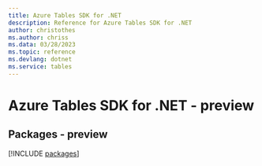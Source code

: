 ```yaml
---
title: Azure Tables SDK for .NET
description: Reference for Azure Tables SDK for .NET
author: christothes
ms.author: chriss
ms.data: 03/28/2023
ms.topic: reference
ms.devlang: dotnet
ms.service: tables
---
```

# Azure Tables SDK for .NET - preview
## Packages - preview
[!INCLUDE [packages](tables-index.md)]